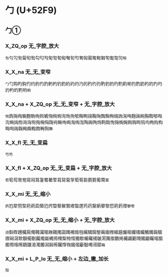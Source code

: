 # 勹 (U+52F9)

## 勹①

### X_ZQ_op 无_字腔_放大
`匁`勻勽匇匐旬匋勾匂勼匊訇䀏甸匎匌匄匒匈㔪匍匑匔匉㔩㔨灳`匓`

### X_X_na 无_无_变窄
`勹`勺购旳鈎仢约肑㣿趵魡杓钓釣約礿灼汋的䂆彴㢩靮豹䪨玓馰䋤喲犳酌䶂䄪妁扚圴訋畃虳䵠哟`啲`

### X_X_na + X_ZQ_op 无_无_变窄 + 无_字腔_放大
`侚`䬨掬裪躹麴駨㡄姰鵴㥌绚䖲洵珣㧦㰬粷眴䜯鞠陱醄騊㭵䗇詢淗哅麹諊絢胸鞫郇啕沟蜔䛬揈询洶徇掏椈恟踘䘩䱡咰峋淘绹渹陶詾殉㶷䩓鍧恂㹼蜪婅銁鋾㫬钩㘬栒抅构㽤㕼祹䪕綯龾輷䭇䡘狥`驧`

### X_X_fl 无_无_变扁
`芍䇖`

### X_X_fl + X_ZQ_op 无_无_变扁 + 无_字腔_放大
`荀`筍芶胷㫄寫舄䉣銞蜀薥箰蕮冩菊㝁萄䓒芻蒭篘葡藛`蔔`

### X_X_mi 无_无_缩小 
`菂`尥犂剓棃箹菞瓝蔾尦烵睝藜鯬鵹㠟䖿邌䓎药黧瘹䉫黎㥎葯䔙瓈`䴻嚟`

### X_X_mi + X_ZQ_op 无_无_缩小 + 无_字腔_放大
`迿`斣賯䟉欘㕐㒔䪅灟犓趜韣擉謅躅襡煼毥䌵䮷䥱錅蘜媰㰀縐趨爥䅳孎镯蠾觸鐲䕮騶鑗磶瀉㱀䫳僃劅䠱燭屬蠋㨚㯮䊍㮄㥮獨歜囑曯斶皺㵼䕽搊鸀掲䙱蠲劚㻿髑齺矚㗙䐢䑼㒐㮲橁鶵雛渇濁臅潟獡槆钃惸毱䪮㑳斸斀噣䜦鄒`巈`

### X_X_mi + L_P_lo 无_无_缩小 + 左边_撇_加长
`歿`